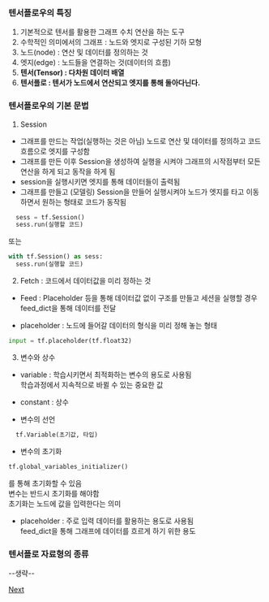 ### 텐서플로우의 특징

1) 기본적으로 텐서를 활용한 그래프 수치 연산을 하는 도구
2) 수학적인 의미에서의 그래프 : 노드와 엣지로 구성된 기하 모형
3) 노드(node) : 연산 및 데이터를 정의하는 것
4) 엣지(edge) : 노드들을 연결하는 것(데이터의 흐름)
5) **텐서(Tensor) : 다차원 데이터 배열**
6) **텐서플로 : 텐서가 노드에서 연산되고 엣지를 통해 돌아다닌다.**

### 텐서플로우의 기본 문법

1) Session 
  * 그래프를 만드는 작업(실행하는 것은 아님)
    노드로 연산 및 데이터를 정의하고 코드 흐름으로 엣지를 구성함
  * 그래프를 만든 이후 Session을 생성하여 실행을 시켜야 그래프의 시작점부터 모든 연산을 하게 되고
    동작을 하게 됨
  * session을 실행시키면 엣지를 통해 데이터들이 출력됨
  * 그래프를 만들고 (모델링) Session을 만들어 실행시켜야 노드가 엣지를 타고 이동하면서 원하는 형태로 코드가 동작됨
  
```python
  sess = tf.Session()
  sess.run(실행할 코드)
``` 
또는 
```python
with tf.Session() as sess:
  sess.run(실행할 코드)
```

  2) Fetch : 코드에서 데이터값을 미리 정하는 것
  * Feed : Placeholder 등을 통해 데이터값 없이 구조를 만들고 세션을 실행할 경우
  feed_dict을 통해 데이터를 전달
  
  * placeholder : 노드에 들어갈 데이터의 형식을 미리 정해 놓는 형태
  
  ```python
  input = tf.placeholder(tf.float32)
  ```
  
  3) 변수와 상수
  * variable : 학습시키면서 최적화하는 변수의 용도로 사용됨 <br>
    학습과정에서 지속적으로 바뀔 수 있는 중요한 값
    
  * constant : 상수
  * 변수의 선언
  ```python
    tf.Variable(초기값, 타입)
  ```
  
  * 변수의 초기화
  ```python
  tf.global_variables_initializer()
  ```
  를 통해 초기화할 수 있음 <br>
  변수는 반드시 초기화를 해야함 <br>
  초기화는 노드에 값을 입력한다는 의미
  
  * placeholder : 주로 입력 데이터를 활용하는 용도로 사용됨 <br>
     feed_dict을 통해 그래프에 데이터를 흐르게 하기 위한 용도
     
### 텐서플로 자료형의 종류
--생략--

[Next](https://github.com/bhy304/todayMarkdown/blob/master/2019-04-04-Tensorflow_Basic3.md)
